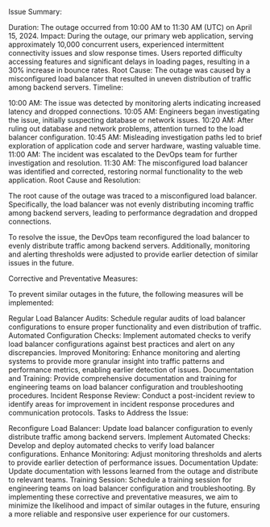Issue Summary:

Duration: The outage occurred from 10:00 AM to 11:30 AM (UTC) on April 15, 2024.
Impact: During the outage, our primary web application, serving approximately 10,000 concurrent users, experienced intermittent connectivity issues and slow response times. Users reported difficulty accessing features and significant delays in loading pages, resulting in a 30% increase in bounce rates.
Root Cause: The outage was caused by a misconfigured load balancer that resulted in uneven distribution of traffic among backend servers.
Timeline:

10:00 AM: The issue was detected by monitoring alerts indicating increased latency and dropped connections.
10:05 AM: Engineers began investigating the issue, initially suspecting database or network issues.
10:20 AM: After ruling out database and network problems, attention turned to the load balancer configuration.
10:45 AM: Misleading investigation paths led to brief exploration of application code and server hardware, wasting valuable time.
11:00 AM: The incident was escalated to the DevOps team for further investigation and resolution.
11:30 AM: The misconfigured load balancer was identified and corrected, restoring normal functionality to the web application.
Root Cause and Resolution:

The root cause of the outage was traced to a misconfigured load balancer. Specifically, the load balancer was not evenly distributing incoming traffic among backend servers, leading to performance degradation and dropped connections.

To resolve the issue, the DevOps team reconfigured the load balancer to evenly distribute traffic among backend servers. Additionally, monitoring and alerting thresholds were adjusted to provide earlier detection of similar issues in the future.

Corrective and Preventative Measures:

To prevent similar outages in the future, the following measures will be implemented:

Regular Load Balancer Audits: Schedule regular audits of load balancer configurations to ensure proper functionality and even distribution of traffic.
Automated Configuration Checks: Implement automated checks to verify load balancer configurations against best practices and alert on any discrepancies.
Improved Monitoring: Enhance monitoring and alerting systems to provide more granular insight into traffic patterns and performance metrics, enabling earlier detection of issues.
Documentation and Training: Provide comprehensive documentation and training for engineering teams on load balancer configuration and troubleshooting procedures.
Incident Response Review: Conduct a post-incident review to identify areas for improvement in incident response procedures and communication protocols.
Tasks to Address the Issue:

Reconfigure Load Balancer: Update load balancer configuration to evenly distribute traffic among backend servers.
Implement Automated Checks: Develop and deploy automated checks to verify load balancer configurations.
Enhance Monitoring: Adjust monitoring thresholds and alerts to provide earlier detection of performance issues.
Documentation Update: Update documentation with lessons learned from the outage and distribute to relevant teams.
Training Session: Schedule a training session for engineering teams on load balancer configuration and troubleshooting.
By implementing these corrective and preventative measures, we aim to minimize the likelihood and impact of similar outages in the future, ensuring a more reliable and responsive user experience for our customers.
